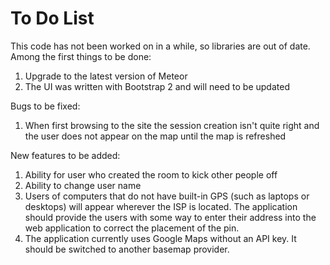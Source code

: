 To Do List
===========

This code has not been worked on in a while, so libraries are out of date.  Among the first things to be done:

1. Upgrade to the latest version of Meteor
1. The UI was written with Bootstrap 2 and will need to be updated

Bugs to be fixed:

1. When first browsing to the site the session creation isn't quite right and the user does not appear on the map until the map is refreshed

New features to be added:

1. Ability for user who created the room to kick other people off
1. Ability to change user name
1. Users of computers that do not have built-in GPS (such as laptops or desktops) will appear wherever the ISP is located.  The application should provide the users with some way to enter their address into the web application to correct the placement of the pin.
1. The application currently uses Google Maps without an API key.  It should be switched to another basemap provider.